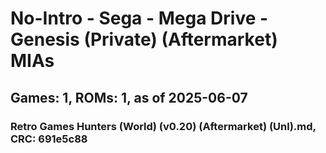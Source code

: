 # No-Intro - Sega - Mega Drive - Genesis (Private) (Aftermarket) MIAs
## Games: 1, ROMs: 1, as of 2025-06-07

### Retro Games Hunters (World) (v0.20) (Aftermarket) (Unl).md, CRC: 691e5c88
